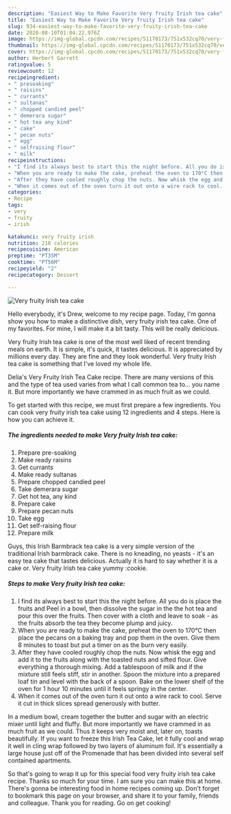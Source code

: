 ```yaml
---
description: "Easiest Way to Make Favorite Very fruity Irish tea cake"
title: "Easiest Way to Make Favorite Very fruity Irish tea cake"
slug: 934-easiest-way-to-make-favorite-very-fruity-irish-tea-cake
date: 2020-08-10T01:04:22.976Z
image: https://img-global.cpcdn.com/recipes/51170173/751x532cq70/very-fruity-irish-tea-cake-recipe-main-photo.jpg
thumbnail: https://img-global.cpcdn.com/recipes/51170173/751x532cq70/very-fruity-irish-tea-cake-recipe-main-photo.jpg
cover: https://img-global.cpcdn.com/recipes/51170173/751x532cq70/very-fruity-irish-tea-cake-recipe-main-photo.jpg
author: Herbert Garrett
ratingvalue: 5
reviewcount: 12
recipeingredient:
- " presoaking"
- " raisins"
- " currants"
- " sultanas"
- " chopped candied peel"
- " demerara sugar"
- " hot tea any kind"
- " cake"
- " pecan nuts"
- " egg"
- " selfraising flour"
- " milk"
recipeinstructions:
- "I find its always best to start this the night before. All you do is place the fruits and Peel in a bowl, then dissolve the sugar in the the hot tea and pour this over the fruits. Then cover with a cloth and leave to soak - as the fruits absorb the tea they become plump and juicy."
- "When you are ready to make the cake, preheat the oven to 170°C then place the pecans on a baking tray and pop them in the oven. Give them 8 minutes to toast but put a timer on as the burn very easily."
- "After they have cooled roughly chop the nuts. Now whisk the egg and add it to the fruits along with the toasted nuts and sifted flour. Give everything a thorough mixing. Add a tablespoon of milk and if the mixture still feels stiff, stir in another. Spoon the mixture into a prepared loaf tin and level with the back of a spoon. Bake on the lower shelf of the oven for 1 hour 10 minutes until it feels springy in the center."
- "When it comes out of the oven turn it out onto a wire rack to cool. Serve it cut in thick slices spread generously with butter."
categories:
- Recipe
tags:
- very
- fruity
- irish

katakunci: very fruity irish 
nutrition: 218 calories
recipecuisine: American
preptime: "PT35M"
cooktime: "PT56M"
recipeyield: "2"
recipecategory: Dessert

---
```



![Very fruity Irish tea cake](https://img-global.cpcdn.com/recipes/51170173/751x532cq70/very-fruity-irish-tea-cake-recipe-main-photo.jpg)

Hello everybody, it's Drew, welcome to my recipe page. Today, I'm gonna show you how to make a distinctive dish, very fruity irish tea cake. One of my favorites. For mine, I will make it a bit tasty. This will be really delicious.

Very fruity Irish tea cake is one of the most well liked of recent trending meals on earth. It is simple, it's quick, it tastes delicious. It is appreciated by millions every day. They are fine and they look wonderful. Very fruity Irish tea cake is something that I've loved my whole life.

Delia&#39;s Very Fruity Irish Tea Cake recipe. There are many versions of this and the type of tea used varies from what I call common tea to… you name it. But more importantly we have crammed in as much fruit as we could.


To get started with this recipe, we must first prepare a few ingredients. You can cook very fruity irish tea cake using 12 ingredients and 4 steps. Here is how you can achieve it.

<!--inarticleads1-->

##### The ingredients needed to make Very fruity Irish tea cake:

1. Prepare  pre-soaking
1. Make ready  raisins
1. Get  currants
1. Make ready  sultanas
1. Prepare  chopped candied peel
1. Take  demerara sugar
1. Get  hot tea, any kind
1. Prepare  cake
1. Prepare  pecan nuts
1. Take  egg
1. Get  self-raising flour
1. Prepare  milk


Guys, this Irish Barmbrack tea cake is a very simple version of the traditional Irish barmbrack cake. There is no kneading, no yeasts - it&#39;s an easy tea cake that tastes delicious. Actually it is hard to say whether it is a cake or. Very fruity Irish tea cake yummy :cookie. 

<!--inarticleads2-->

##### Steps to make Very fruity Irish tea cake:

1. I find its always best to start this the night before. All you do is place the fruits and Peel in a bowl, then dissolve the sugar in the the hot tea and pour this over the fruits. Then cover with a cloth and leave to soak - as the fruits absorb the tea they become plump and juicy.
1. When you are ready to make the cake, preheat the oven to 170°C then place the pecans on a baking tray and pop them in the oven. Give them 8 minutes to toast but put a timer on as the burn very easily.
1. After they have cooled roughly chop the nuts. Now whisk the egg and add it to the fruits along with the toasted nuts and sifted flour. Give everything a thorough mixing. Add a tablespoon of milk and if the mixture still feels stiff, stir in another. Spoon the mixture into a prepared loaf tin and level with the back of a spoon. Bake on the lower shelf of the oven for 1 hour 10 minutes until it feels springy in the center.
1. When it comes out of the oven turn it out onto a wire rack to cool. Serve it cut in thick slices spread generously with butter.


In a medium bowl, cream together the butter and sugar with an electric mixer until light and fluffy. But more importantly we have crammed in as much fruit as we could. Thus it keeps very moist and, later on, toasts beautifully. If you want to freeze this Irish Tea Cake, let it fully cool and wrap it well in cling wrap followed by two layers of aluminum foil. It&#39;s essentially a large house just off of the Promenade that has been divided into several self contained apartments. 

So that's going to wrap it up for this special food very fruity irish tea cake recipe. Thanks so much for your time. I am sure you can make this at home. There's gonna be interesting food in home recipes coming up. Don't forget to bookmark this page on your browser, and share it to your family, friends and colleague. Thank you for reading. Go on get cooking!
